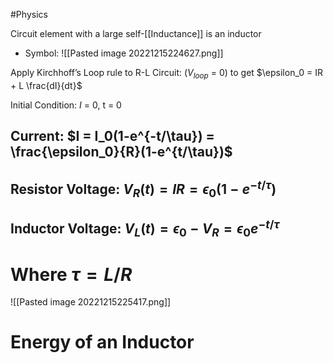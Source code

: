 #Physics 

Circuit element with a large self-[[Inductance]] is an inductor
- Symbol:
	![[Pasted image 20221215224627.png]]

Apply Kirchhoff’s Loop rule to R-L Circuit: ($V_{loop}$ = 0) to get $\epsilon_0 = IR + L \frac{dI}{dt}$

Initial Condition: $I$ = 0, t = 0

## Current: $I = I_0(1-e^{-t/\tau}) = \frac{\epsilon_0}{R}(1-e^{t/\tau})$

## Resistor Voltage: $V_R(t) = IR = \epsilon_0(1-e^{-t/\tau})$

## Inductor Voltage: $V_L(t) = \epsilon_0 - V_R = \epsilon_0 e^{-t/\tau}$

# Where $\tau = L/R$
![[Pasted image 20221215225417.png]]

# Energy of an Inductor 